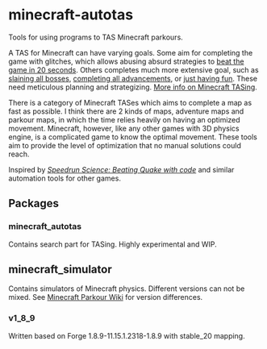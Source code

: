 # minecraft-autotas

Tools for using programs to TAS Minecraft parkours.

A TAS for Minecraft can have varying goals. Some aim for completing the game with glitches, which allows abusing absurd strategies to [beat the game in 20 seconds](https://youtu.be/do08uW0N5Qs). Others completes much more extensive goal, such as [slaining all bosses](https://www.youtube.com/watch?v=PTnjG_929jM), [completing all advancements](https://youtu.be/f1bIwF0xPDI), or [just having fun](https://www.youtube.com/watch?v=SabNImEKUS8). These need meticulous planning and strategizing. [More info on Minecraft TASing](https://minecrafttas.com/).

There is a category of Minecraft TASes which aims to complete a map as fast as possible. I think there are 2 kinds of maps, adventure maps and parkour maps, in which the time relies heavily on having an optimized movement. Minecraft, however, like any other games with 3D physics engine, is a complicated game to know the optimal movement. These tools aim to provide the level of optimization that no manual solutions could reach.

Inspired by [*Speedrun Science: Beating Quake with code*](https://youtu.be/H8sDdEKizkk) and similar automation tools for other games.

## Packages

### minecraft_autotas

Contains search part for TASing. Highly experimental and WIP.

## minecraft_simulator

Contains simulators of Minecraft physics. Different versions can not be mixed. See [Minecraft Parkour Wiki](https://www.mcpk.wiki/wiki/Special:MyLanguage/Version_Differences) for version differences.

### v1_8_9

Written based on Forge 1.8.9-11.15.1.2318-1.8.9 with stable_20 mapping.
